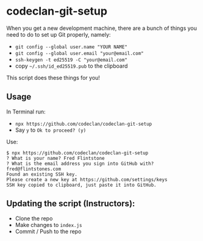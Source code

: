 # codeclan-git-setup

When you get a new development machine, there are a bunch of things you need to do to set up Git properly, namely:

 * `git config --global user.name "YOUR NAME"`
 * `git config --global user.email "your@email.com"`
 * `ssh-keygen -t ed25519 -C "your@email.com"`
 * copy `~/.ssh/id_ed25519.pub` to the clipboard

This script does these things for you!

## Usage

In Terminal run:

- ```npx https://github.com/codeclan/codeclan-git-setup```
- Say `y` to `Ok to proceed? (y)`


Use:

```
$ npx https://github.com/codeclan/codeclan-git-setup
? What is your name? Fred Flintstone
? What is the email address you sign into GitHub with? fred@flintstones.com
Found an existing SSH key.
Please create a new key at https://github.com/settings/keys
SSH key copied to clipboard, just paste it into GitHub.
```

## Updating the script (Instructors):

- Clone the repo
- Make changes to `index.js`
- Commit / Push to the repo

